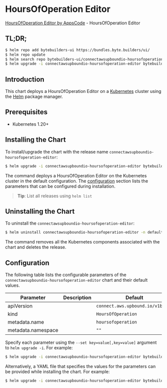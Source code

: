 # HoursOfOperation Editor

[HoursOfOperation Editor by AppsCode](https://byte.builders) - HoursOfOperation Editor

## TL;DR;

```bash
$ helm repo add bytebuilders-ui https://bundles.byte.builders/ui/
$ helm repo update
$ helm search repo bytebuilders-ui/connectawsupboundio-hoursofoperation-editor --version=v0.4.18
$ helm upgrade -i connectawsupboundio-hoursofoperation-editor bytebuilders-ui/connectawsupboundio-hoursofoperation-editor -n default --create-namespace --version=v0.4.18
```

## Introduction

This chart deploys a HoursOfOperation Editor on a [Kubernetes](http://kubernetes.io) cluster using the [Helm](https://helm.sh) package manager.

## Prerequisites

- Kubernetes 1.20+

## Installing the Chart

To install/upgrade the chart with the release name `connectawsupboundio-hoursofoperation-editor`:

```bash
$ helm upgrade -i connectawsupboundio-hoursofoperation-editor bytebuilders-ui/connectawsupboundio-hoursofoperation-editor -n default --create-namespace --version=v0.4.18
```

The command deploys a HoursOfOperation Editor on the Kubernetes cluster in the default configuration. The [configuration](#configuration) section lists the parameters that can be configured during installation.

> **Tip**: List all releases using `helm list`

## Uninstalling the Chart

To uninstall the `connectawsupboundio-hoursofoperation-editor`:

```bash
$ helm uninstall connectawsupboundio-hoursofoperation-editor -n default
```

The command removes all the Kubernetes components associated with the chart and deletes the release.

## Configuration

The following table lists the configurable parameters of the `connectawsupboundio-hoursofoperation-editor` chart and their default values.

|     Parameter      | Description |                   Default                   |
|--------------------|-------------|---------------------------------------------|
| apiVersion         |             | <code>connect.aws.upbound.io/v1beta1</code> |
| kind               |             | <code>HoursOfOperation</code>               |
| metadata.name      |             | <code>hoursofoperation</code>               |
| metadata.namespace |             | <code>""</code>                             |


Specify each parameter using the `--set key=value[,key=value]` argument to `helm upgrade -i`. For example:

```bash
$ helm upgrade -i connectawsupboundio-hoursofoperation-editor bytebuilders-ui/connectawsupboundio-hoursofoperation-editor -n default --create-namespace --version=v0.4.18 --set apiVersion=connect.aws.upbound.io/v1beta1
```

Alternatively, a YAML file that specifies the values for the parameters can be provided while
installing the chart. For example:

```bash
$ helm upgrade -i connectawsupboundio-hoursofoperation-editor bytebuilders-ui/connectawsupboundio-hoursofoperation-editor -n default --create-namespace --version=v0.4.18 --values values.yaml
```

